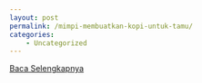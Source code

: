 ```yaml
---
layout: post
permalink: /mimpi-membuatkan-kopi-untuk-tamu/
categories:
    - Uncategorized
---
```


[Baca Selengkapnya](/08)